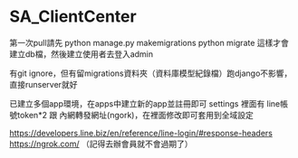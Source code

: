 # SA_ClientCenter
第一次pull請先
python manage.py makemigrations
python migrate
這樣才會建立db檔，然後建立使用者去登入admin

有git ignore，但有留migrations資料夾（資料庫模型紀錄檔）跑django不影響，直接runserver就好

已建立多個app環境，在apps中建立新的app並註冊即可
settings 裡面有 line帳號token*2 跟 內網轉發網址(ngork)，在裡面修改即可套用到全域設定

https://developers.line.biz/en/reference/line-login/#response-headers
https://ngrok.com/ （記得去辦會員就不會過期了）